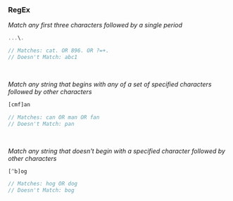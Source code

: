 ### RegEx

*Match any first three characters followed by a single period*
```js
...\.

// Matches: cat. OR 896. OR ?=+.
// Doesn't Match: abc1
```

<br>

*Match any string that begins with any of a set of specified characters followed by other characters*
```js
[cmf]an

// Matches: can OR man OR fan
// Doesn't Match: pan
```

<br>

*Match any string that doesn't begin with a specified character followed by other characters*
```js
[^b]og

// Matches: hog OR dog
// Doesn't Match: bog
```



